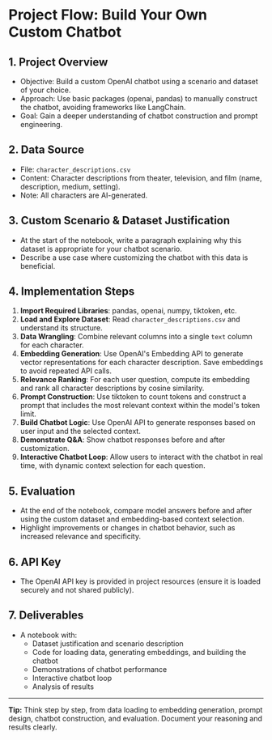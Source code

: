 # Project Flow: Build Your Own Custom Chatbot

## 1. Project Overview
- Objective: Build a custom OpenAI chatbot using a scenario and dataset of your choice.
- Approach: Use basic packages (openai, pandas) to manually construct the chatbot, avoiding frameworks like LangChain.
- Goal: Gain a deeper understanding of chatbot construction and prompt engineering.

## 2. Data Source
- File: `character_descriptions.csv`
- Content: Character descriptions from theater, television, and film (name, description, medium, setting).
- Note: All characters are AI-generated.

## 3. Custom Scenario & Dataset Justification
- At the start of the notebook, write a paragraph explaining why this dataset is appropriate for your chatbot scenario.
- Describe a use case where customizing the chatbot with this data is beneficial.

## 4. Implementation Steps
1. **Import Required Libraries**: pandas, openai, numpy, tiktoken, etc.
2. **Load and Explore Dataset**: Read `character_descriptions.csv` and understand its structure.
3. **Data Wrangling**: Combine relevant columns into a single `text` column for each character.
4. **Embedding Generation**: Use OpenAI's Embedding API to generate vector representations for each character description. Save embeddings to avoid repeated API calls.
5. **Relevance Ranking**: For each user question, compute its embedding and rank all character descriptions by cosine similarity.
6. **Prompt Construction**: Use tiktoken to count tokens and construct a prompt that includes the most relevant context within the model's token limit.
7. **Build Chatbot Logic**: Use OpenAI API to generate responses based on user input and the selected context.
8. **Demonstrate Q&A**: Show chatbot responses before and after customization.
9. **Interactive Chatbot Loop**: Allow users to interact with the chatbot in real time, with dynamic context selection for each question.

## 5. Evaluation
- At the end of the notebook, compare model answers before and after using the custom dataset and embedding-based context selection.
- Highlight improvements or changes in chatbot behavior, such as increased relevance and specificity.

## 6. API Key
- The OpenAI API key is provided in project resources (ensure it is loaded securely and not shared publicly).

## 7. Deliverables
- A notebook with:
  - Dataset justification and scenario description
  - Code for loading data, generating embeddings, and building the chatbot
  - Demonstrations of chatbot performance
  - Interactive chatbot loop
  - Analysis of results

---

**Tip:** Think step by step, from data loading to embedding generation, prompt design, chatbot construction, and evaluation. Document your reasoning and results clearly.
